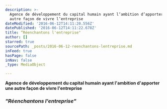 ```yaml
---
description: >-
  Agence de développement du capital humain ayant l’ambition d’apporter une
  autre façon de vivre l’entreprise
dateModified: '2016-06-12T14:11:20.556Z'
datePublished: '2016-06-12T14:11:22.678Z'
title: “Réenchantons l'entreprise"
author: []
starred: true
sourcePath: _posts/2016-06-12-reenchantons-lentreprise.md
inFeed: true
hasPage: false
inNav: false
_type: MediaObject

---
```

**Agence de développement du capital humain ayant l'ambition d'apporter une autre façon de vivre l'entreprise**

### _"Réenchantons l'entreprise"_